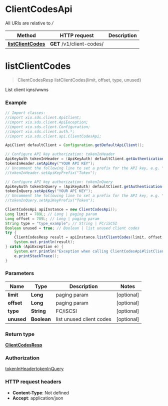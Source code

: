 # ClientCodesApi

All URIs are relative to */*

Method | HTTP request | Description
------------- | ------------- | -------------
[**listClientCodes**](ClientCodesApi.md#listClientCodes) | **GET** /v1/client-codes/ | 

<a name="listClientCodes"></a>
# **listClientCodes**
> ClientCodesResp listClientCodes(limit, offset, type, unused)



List client iqns/wwns

### Example
```java
// Import classes:
//import xio.sds.client.ApiClient;
//import xio.sds.client.ApiException;
//import xio.sds.client.Configuration;
//import xio.sds.client.auth.*;
//import xio.sds.client.api.ClientCodesApi;

ApiClient defaultClient = Configuration.getDefaultApiClient();

// Configure API key authorization: tokenInHeader
ApiKeyAuth tokenInHeader = (ApiKeyAuth) defaultClient.getAuthentication("tokenInHeader");
tokenInHeader.setApiKey("YOUR API KEY");
// Uncomment the following line to set a prefix for the API key, e.g. "Token" (defaults to null)
//tokenInHeader.setApiKeyPrefix("Token");

// Configure API key authorization: tokenInQuery
ApiKeyAuth tokenInQuery = (ApiKeyAuth) defaultClient.getAuthentication("tokenInQuery");
tokenInQuery.setApiKey("YOUR API KEY");
// Uncomment the following line to set a prefix for the API key, e.g. "Token" (defaults to null)
//tokenInQuery.setApiKeyPrefix("Token");

ClientCodesApi apiInstance = new ClientCodesApi();
Long limit = 789L; // Long | paging param
Long offset = 789L; // Long | paging param
String type = "type_example"; // String | FC/iSCSI
Boolean unused = true; // Boolean | list unused client codes
try {
    ClientCodesResp result = apiInstance.listClientCodes(limit, offset, type, unused);
    System.out.println(result);
} catch (ApiException e) {
    System.err.println("Exception when calling ClientCodesApi#listClientCodes");
    e.printStackTrace();
}
```

### Parameters

Name | Type | Description  | Notes
------------- | ------------- | ------------- | -------------
 **limit** | **Long**| paging param | [optional]
 **offset** | **Long**| paging param | [optional]
 **type** | **String**| FC/iSCSI | [optional]
 **unused** | **Boolean**| list unused client codes | [optional]

### Return type

[**ClientCodesResp**](ClientCodesResp.md)

### Authorization

[tokenInHeader](../README.md#tokenInHeader)[tokenInQuery](../README.md#tokenInQuery)

### HTTP request headers

 - **Content-Type**: Not defined
 - **Accept**: application/json

